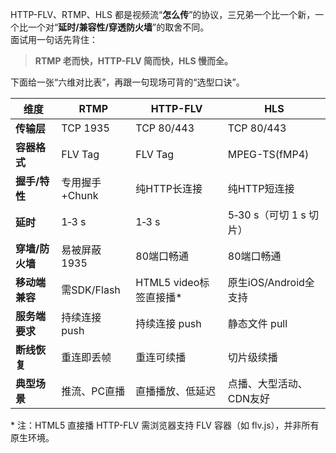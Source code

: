 HTTP-FLV、RTMP、HLS 都是视频流“**怎么传**”的协议，三兄弟一个比一个新，一个比一个对“**延时/兼容性/穿透防火墙**”的取舍不同。  
面试用一句话先背住：

> **RTMP 老而快，HTTP-FLV 简而快，HLS 慢而全。**

下面给一张“六维对比表”，再跟一句现场可背的“选型口诀”。

| 维度 | RTMP | HTTP-FLV | HLS |
|---|---|---|---|
| **传输层** | TCP 1935 | TCP 80/443 | TCP 80/443 |
| **容器格式** | FLV Tag | FLV Tag | MPEG-TS(fMP4) |
| **握手/特性** | 专用握手+Chunk | 纯HTTP长连接 | 纯HTTP短连接 |
| **延时** | 1‑3 s | 1‑3 s | 5‑30 s（可切 1 s 切片） |
| **穿墙/防火墙** | 易被屏蔽 1935 | 80端口畅通 | 80端口畅通 |
| **移动端兼容** | 需SDK/Flash | HTML5 video标签直接播* | 原生iOS/Android全支持 |
| **服务端要求** | 持续连接 push | 持续连接 push | 静态文件 pull |
| **断线恢复** | 重连即丢帧 | 重连可续播 | 切片级续播 |
| **典型场景** | 推流、PC直播 | 直播播放、低延迟 | 点播、大型活动、CDN友好 |

\* 注：HTML5 直接播 HTTP-FLV 需浏览器支持 FLV 容器（如 flv.js），并非所有原生环境。

